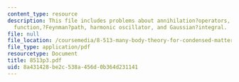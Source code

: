 ```yaml
---
content_type: resource
description: This file includes problems about annihilation?operators, quantum?partition
  function,?Feynman?path, harmonic oscillator, and Gaussian?integral.
file: null
file_location: /coursemedia/8-513-many-body-theory-for-condensed-matter-systems-fall-2004/8a431428be2c538a456d0b364d231141_8513p3.pdf
file_type: application/pdf
resourcetype: Document
title: 8513p3.pdf
uid: 8a431428-be2c-538a-456d-0b364d231141
---
```

